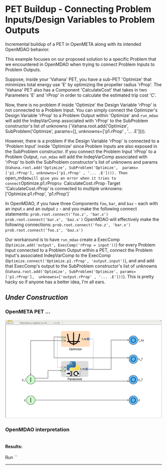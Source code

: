 # PET Buildup - Connecting Problem Inputs/Design Variables to Problem Outputs
Incremental buildup of a PET in OpenMETA along with its intended OpenMDAO behavior.

This example focuses on our proposed solution to a specific Problem that we encountered in OpenMDAO when trying to connect Problem Inputs to Problem Outputs.

Suppose, inside your 'Vahana' PET, you have a sub-PET 'Optimize' that minimizes total energy use 'E' by optimizing the propeller radius 'rProp'. The 'Vahana' 
PET also has a Component 'CalculateCost' that takes in two Parameters 'E' and 'rProp' in order to calculate the estimated trip cost 'C'.

Now, there is no problem if inside 'Optimize' the Design Variable 'rProp' is not connected to a Problem Input. You can simply connect
the Optimizer's Design Variable 'rProp' to a Problem Output within 'Optimize' and `run_mdao` will add the IndepVarComp associated with 'rProp'
to the SubProblem constructor's list of unknowns (`Vahana.root.add('Optimize', SubProblem('Optimize', params=[], unknowns=['p1.rProp' , '... .E']))).

However, there is a problem if the Design Variable 'rProp' is connected to a 'Problem Input' inside 'Optimize' since Problem Inputs
are also exposed in the SubProblem constructor. If you connect the Problem Input 'rProp' to a Problem Output, `run_mdao` will add the IndepVarComp
associated with 'rProp' to both the SubProblem constructor's list of unknowns and params (`Vahana.root.add('Optimize', SubProblem('Optimize', 
params=['p1.rProp'], unknowns=['p1.rProp' , '... .E']))). Then `open_mdao` will give you an error when it tries to connect `Optimize.p1.rProp` to 
`CalculateCost.rProp` - `Target 'CalculateCost.rProp' is connected to multiple unknowns: ['Optimize.p1.rProp', 'p1.rProp']`

In OpenMDAO, if you have three Components `foo`, `bar`, and `baz` - each with an input `x` and an output `z` - and you make the following connect statements:
`prob.root.connect('foo.z', 'bar.x')`
`prob.root.connect('bar.x', 'baz.x')`
OpenMDAO will effectively make the following connections:
`prob.root.connect('foo.z', 'bar.x')`
`prob.root.connect('foo.z', 'baz.x')`

Our workaround is to have `run_mdao` create a ExecComp (`Optimize.add('output', ExecComp('rProp = input'))`) for every Problem Input connected to a Problem 
Output within a PET, connect the Problem Input's associated IndepVarComp to the ExecComp (`Optimize.connect('Optimize.p1.rProp', 'output.input')`), and
and add that ExecComp's output to the SubProblem constructor's list of unknowns (`Vahana.root.add('Optimize', SubProblem('Optimize', params=['p1.rProp'], 
unknowns=['output.rProp' , '... .E']))`). This is pretty hacky so if anyone has a better idea, I'm all ears.

*Under Construction*
---
### OpenMETA PET ...
![sub](images/sub_v1.PNG)

### OpenMDAO interpretation
```python

```
#### Results:  
Run ``

---